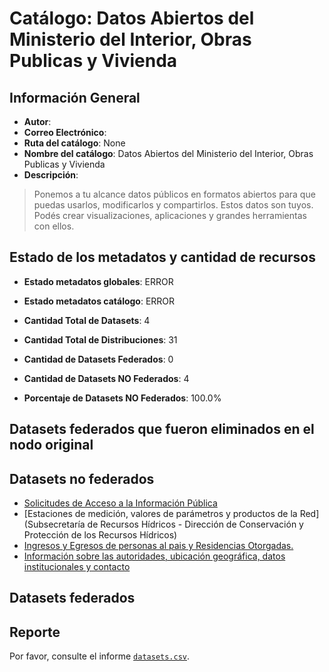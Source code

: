 
# Catálogo: Datos Abiertos del Ministerio del Interior, Obras Publicas y Vivienda

## Información General

- **Autor**: 
- **Correo Electrónico**: 
- **Ruta del catálogo**: None
- **Nombre del catálogo**: Datos Abiertos del Ministerio del Interior, Obras Publicas y Vivienda
- **Descripción**:

> Ponemos a tu alcance datos públicos en formatos abiertos para que puedas usarlos, modificarlos y compartirlos. Estos datos son tuyos. Podés crear visualizaciones, aplicaciones y grandes herramientas con ellos.

## Estado de los metadatos y cantidad de recursos

- **Estado metadatos globales**: ERROR
- **Estado metadatos catálogo**: ERROR
- **Cantidad Total de Datasets**: 4
- **Cantidad Total de Distribuciones**: 31

- **Cantidad de Datasets Federados**: 0
- **Cantidad de Datasets NO Federados**: 4
- **Porcentaje de Datasets NO Federados**: 100.0%

## Datasets federados que fueron eliminados en el nodo original



## Datasets no federados

- [Solicitudes de Acceso a la Información Pública](https://datos.mininterior.gob.ar/dataset/solicitudes-de-acceso-a-la-informacion-publica)
- [Estaciones de medición, valores de parámetros y productos de la Red](Subsecretaría de Recursos Hídricos - Dirección de Conservación y Protección de los Recursos Hídricos)
- [Ingresos y Egresos de personas al pais y Residencias Otorgadas.](https://www.migraciones.gov.ar)
- [Información sobre las autoridades, ubicación geográfica, datos institucionales y contacto](https://datos.mininterior.gob.ar/dataset/informacion-sobre-las-autoridades-ubicacion-geografica-datos-institucionales-y-contacto)

## Datasets federados



## Reporte

Por favor, consulte el informe [`datasets.csv`](datasets.csv).
